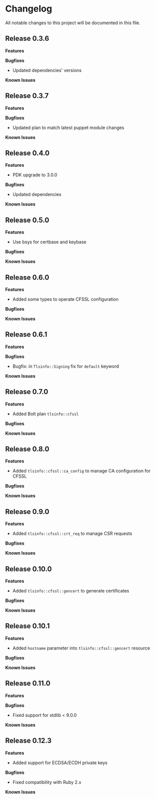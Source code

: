 # Changelog

All notable changes to this project will be documented in this file.

## Release 0.3.6

**Features**

**Bugfixes**

* Updated dependencies' versions

**Known Issues**

## Release 0.3.7

**Features**

**Bugfixes**

* Updated plan to match latest puppet module changes

**Known Issues**

## Release 0.4.0

**Features**

* PDK upgrade to 3.0.0

**Bugfixes**

* Updated dependencies

**Known Issues**

## Release 0.5.0

**Features**

* Use bsys for certbase and keybase

**Bugfixes**

**Known Issues**

## Release 0.6.0

**Features**

* Added some types to operate CFSSL configuration

**Bugfixes**

**Known Issues**

## Release 0.6.1

**Features**

**Bugfixes**

* Bugfix: in `Tlsinfo::Signing` fix for `default` keyword

**Known Issues**

## Release 0.7.0

**Features**

* Added Bolt plan `tlsinfo::cfssl`

**Bugfixes**

**Known Issues**

## Release 0.8.0

**Features**

* Added `tlsinfo::cfssl::ca_config` to manage CA configuration for CFSSL

**Bugfixes**

**Known Issues**

## Release 0.9.0

**Features**

* Added `tlsinfo::cfssl::crt_req` to manage CSR requests

**Bugfixes**

**Known Issues**

## Release 0.10.0

**Features**

* Added `tlsinfo::cfssl::gencert` to generate certificates

**Bugfixes**

**Known Issues**

## Release 0.10.1

**Features**

* Added `hostname` parameter into `tlsinfo::cfssl::gencert` resource

**Bugfixes**

**Known Issues**

## Release 0.11.0

**Features**

**Bugfixes**

* Fixed support for stdlib < 9.0.0

**Known Issues**

## Release 0.12.3

**Features**

* Added support for ECDSA/ECDH private keys

**Bugfixes**

* Fixed compatibility with Ruby 2.x

**Known Issues**
